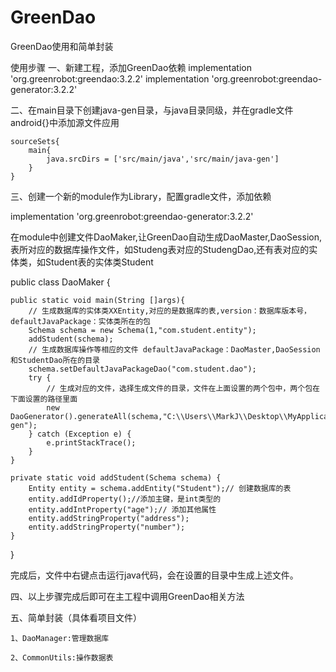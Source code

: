 # GreenDao
GreenDao使用和简单封装

使用步骤
一、新建工程，添加GreenDao依赖
  implementation 'org.greenrobot:greendao:3.2.2'
  implementation 'org.greenrobot:greendao-generator:3.2.2'

二、在main目录下创建java-gen目录，与java目录同级，并在gradle文件android{}中添加源文件应用

    sourceSets{
        main{
            java.srcDirs = ['src/main/java','src/main/java-gen']
        }
    }
    
三、创建一个新的module作为Library，配置gradle文件，添加依赖

  implementation 'org.greenrobot:greendao-generator:3.2.2'
  
  在module中创建文件DaoMaker,让GreenDao自动生成DaoMaster,DaoSession,表所对应的数据库操作文件，如Studeng表对应的StudengDao,还有表对应的实体类，如Student表的实体类Student
 
  public class DaoMaker {

    public static void main(String []args){
        // 生成数据库的实体类XXEntity,对应的是数据库的表,version：数据库版本号，defaultJavaPackage：实体类所在的包
        Schema schema = new Schema(1,"com.student.entity");
        addStudent(schema);
        // 生成数据库操作等相应的文件 defaultJavaPackage：DaoMaster,DaoSession和StudentDao所在的目录
        schema.setDefaultJavaPackageDao("com.student.dao");
        try {
            // 生成对应的文件，选择生成文件的目录，文件在上面设置的两个包中，两个包在下面设置的路径里面
            new DaoGenerator().generateAll(schema,"C:\\Users\\MarkJ\\Desktop\\MyApplication\\app\\src\\main\\java-gen");
        } catch (Exception e) {
            e.printStackTrace();
        }
    }

    private static void addStudent(Schema schema) {
        Entity entity = schema.addEntity("Student");// 创建数据库的表
        entity.addIdProperty();//添加主键，是int类型的
        entity.addIntProperty("age");// 添加其他属性
        entity.addStringProperty("address");
        entity.addStringProperty("number");
    }
  }
  
  完成后，文件中右键点击运行java代码，会在设置的目录中生成上述文件。
  
 四、以上步骤完成后即可在主工程中调用GreenDao相关方法
 
 五、简单封装（具体看项目文件）
 
    1、DaoManager:管理数据库
    
    2、CommonUtils:操作数据表
